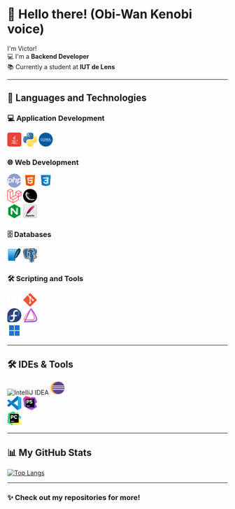 # 👋 Hello there! (Obi-Wan Kenobi voice)

I'm Victor!  
💻 I'm a **Backend Developer**  
📚 Currently a student at **IUT de Lens**

---

## 🚀 Languages and Technologies

### 💻 Application Development
<img src="./icon/java.png" alt="Java" width="32" height="32"/> <img src="./icon/python.png" alt="Python" width="32" height="32"/> <img src="./icon/cobol.png" alt="COBOL" width="32" height="32"/>

### 🌐 Web Development
<img src="./icon/php.png" alt="PHP" width="32" height="32"/> <img src="./icon/html.png" alt="HTML" width="32" height="32"/> <img src="./icon/css.png" alt="CSS" width="32" height="32"/>  
<img src="./icon/laravel.png" alt="Laravel" width="32" height="32"/> <img src="./icon/flask.png" alt="Flask" width="32" height="32"/>  
<img src="./icon/nginx.png" alt="NGINX" width="32" height="32"/> <img src="./icon/apache.png" alt="Apache" width="32" height="32"/>

### 🗄️ Databases
<img src="./icon/sqlite.png" alt="SQLite" width="32" height="32"/> <img src="./icon/psql.png" alt="PostgreSQL" width="32" height="32"/>

### 🛠️ Scripting and Tools
<img src="./icon/bash.png" alt="Bash" width="32" height="32"/> <img src="./icon/git.png" alt="Git" width="32" height="32"/>  
<img src="./icon/fedora.png" alt="Fedora" width="32" height="32"/> <img src="./icon/endeavouros.png" alt="EndeavourOS" width="32" height="32"/>  
<img src="./icon/windows.png" alt="Windows" width="32" height="32"/>

---

## 🛠️ IDEs & Tools
<img src="./icon/idea.png" alt="IntelliJ IDEA" width="32" height="32"/> <img src="./icon/eclipse.png" alt="Eclipse" width="32" height="32"/>  
<img src="./icon/vscode.png" alt="VS Code" width="32" height="32"/> <img src="./icon/phpstorm.png" alt="PHPStorm" width="32" height="32"/>  
<img src="./icon/pycharm.png" alt="PyCharm" width="32" height="32"/>

---

## 📊 My GitHub Stats

[![Top Langs](https://github-readme-stats.vercel.app/api/top-langs/?username=VictorWbnE&layout=compact)](https://github.com/anuraghazra/github-readme-stats)

---

### ✨ Check out my repositories for more!
